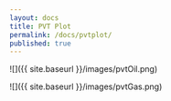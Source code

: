 ```yaml
---
layout: docs
title: PVT Plot
permalink: /docs/pvtplot/
published: true
---
```


![]({{ site.baseurl }}/images/pvtOil.png)

![]({{ site.baseurl }}/images/pvtGas.png)
